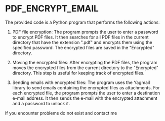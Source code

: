 # PDF_ENCRYPT_EMAIL
The provided code is a Python program that performs the following actions:

1) PDF file encryption: The program prompts the user to enter a password to encrypt PDF files. It then searches for all PDF files in the current directory that have the extension ".pdf" and encrypts them using the specified password. The encrypted files are saved in the "Encrypted" directory.

2) Moving the encrypted files: After encrypting the PDF files, the program moves the encrypted files from the current directory to the "Encrypted" directory. This step is useful for keeping track of encrypted files.

3) Sending emails with encrypted files: The program uses the Yagmail library to send emails containing the encrypted files as attachments. For each encrypted file, the program prompts the user to enter a destination e-mail address. It then sends the e-mail with the encrypted attachment and a password to unlock it.

If you encounter problems do not exist and contact me
